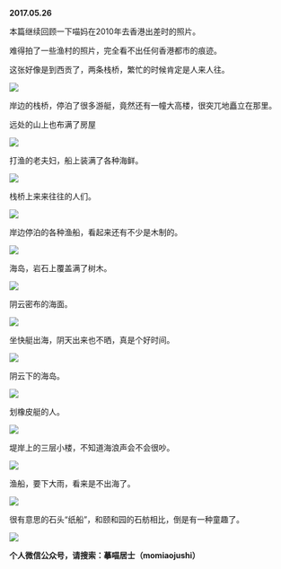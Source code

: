 
          
            
**2017.05.26**

本篇继续回顾一下喵妈在2010年去香港出差时的照片。

难得拍了一些渔村的照片，完全看不出任何香港都市的痕迹。

这张好像是到西贡了，两条栈桥，繁忙的时候肯定是人来人往。




![](//upload-images.jianshu.io/upload_images/51001-38db7bd791d05b1a.jpg)




岸边的栈桥，停泊了很多游艇，竟然还有一幢大高楼，很突兀地矗立在那里。

远处的山上也布满了房屋




![](//upload-images.jianshu.io/upload_images/51001-0b5ab27a66551dd2.jpg)




打渔的老夫妇，船上装满了各种海鲜。




![](//upload-images.jianshu.io/upload_images/51001-c6ee4eb425b13d24.jpg)




栈桥上来来往往的人们。




![](//upload-images.jianshu.io/upload_images/51001-db492ea2d7306a31.jpg)




岸边停泊的各种渔船，看起来还有不少是木制的。




![](//upload-images.jianshu.io/upload_images/51001-de573a5d026faf03.jpg)




海岛，岩石上覆盖满了树木。




![](//upload-images.jianshu.io/upload_images/51001-765f60a9bfd94f6f.jpg)




阴云密布的海面。




![](//upload-images.jianshu.io/upload_images/51001-b004335ad498fd42.jpg)




坐快艇出海，阴天出来也不晒，真是个好时间。




![](//upload-images.jianshu.io/upload_images/51001-c2e7234c53d8ce91.jpg)




阴云下的海岛。




![](//upload-images.jianshu.io/upload_images/51001-2870c0be473c0e5f.jpg)




划橡皮艇的人。




![](//upload-images.jianshu.io/upload_images/51001-b10abe06d4b30bbd.jpg)




堤岸上的三层小楼，不知道海浪声会不会很吵。




![](//upload-images.jianshu.io/upload_images/51001-81a08755813ca62d.jpg)




渔船，要下大雨，看来是不出海了。




![](//upload-images.jianshu.io/upload_images/51001-a3b4511aa7b24149.jpg)




很有意思的石头“纸船”，和颐和园的石舫相比，倒是有一种童趣了。




![](//upload-images.jianshu.io/upload_images/51001-426f40f195e3117c.jpg)





**个人微信公众号，请搜索：摹喵居士（momiaojushi）**

          
        